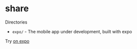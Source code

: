 # share

Directories

- `expo/` - The mobile app under development, built with expo

Try [on expo](exp://exp.dev/generouslabs/share)

